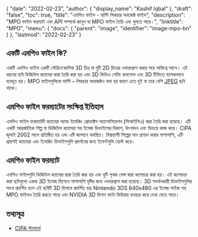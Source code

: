 {
  "date": "2022-02-23",
  "author": {
    "display_name": "Kashif Iqbal"
  },
  "draft": "false",
  "toc": true,
  "title": "এমপিও ফাইল - মাল্টি পিকচার অবজেক্ট ফাইল",
  "description": "MPO ফাইল ফরম্যাট এবং API সম্পর্কে জানুন যা MPO ফাইল তৈরি এবং খুলতে পারে।",
  "linktitle": "MPO",
  "menu": {
    "docs": {
      "parent": "image",
      "identifier": "image-mpo-bn"
    }
  },
  "lastmod": "2022-02-23"
}

## একটি এমপিও ফাইল কি?

একটি এমপিও ফাইল একটি স্টেরিওস্কোপিক 3D চিত্র যা দুটি 2D চিত্রের ওভারল্যাপ করার পরে অস্তিত্বে আসে। এই ধরনের ছবি ডিজিটাল ক্যামেরা দ্বারা তৈরি করা হয় এবং 3D ভিডিও গেমিং কনসোল এবং 3D টিভিতে ব্যাপকভাবে ব্যবহৃত হয়। MPO ফাইলগুলিকে মাল্টি – পিকচার অবজেক্টও বলা হয় কারণ এতে দুই বা তার বেশি [JPEG](/image/jpeg/) ছবি থাকে।

## এমপিও ফাইল ফরম্যাটের সংক্ষিপ্ত ইতিহাস

এমপিও ফাইল ফরম্যাটটি ক্যামেরা অ্যান্ড ইমেজিং প্রোডাক্টস অ্যাসোসিয়েশন (সিআইপিএ) দ্বারা তৈরি করা হয়েছে। এটি একটি আন্তর্জাতিক শিল্প যা ডিজিটাল ক্যামেরা সহ ইমেজ ডিভাইসের বিকাশ, উৎপাদন এবং বিক্রয়ে কাজ করে। CIPA জুলাই 2002 সালে প্রতিষ্ঠিত হয় এবং এটি জাপানে অবস্থিত। বিশ্বব্যাপী শিল্পের মান প্রণয়ন করার পাশাপাশি, এটি প্রায়শই ক্যামেরা এবং ইমেজিং ডিভাইসগুলি প্রদর্শনের জন্য ইভেন্টগুলি হোস্ট করে।

## এমপিও ফাইল ফরম্যাট

এমপিও ফাইলগুলি ডিজিটাল ক্যামেরা দ্বারা তৈরি করা হয় এবং দুটি পৃথক লেন্স দ্বারা ক্যাপচার করা হয়। এই ক্যাপচার করা ছবিগুলো একক 3D ইমেজ হিসেবে পাশাপাশি দৃষ্টির জন্য ওভারল্যাপ করা হয়েছে। 3D সমর্থনকারী ডিভাইসগুলির সাথে প্রদর্শিত হলে এই ছবিটি 3D হিসাবে প্রদর্শিত হয়৷ Nintendo 3DS 640x480 এর ইমেজ সাইজ সহ MPO ফাইলও তৈরি করতে পারে এবং NVIDIA 3D ভিশন ফটো ভিউয়ার ব্যবহার করে দেখা যেতে পারে।

## তথ্যসূত্র ##

* [CIPA স্ট্যান্ডার্ড](https://www.cipa.jp/e/std/std-sec.html)


